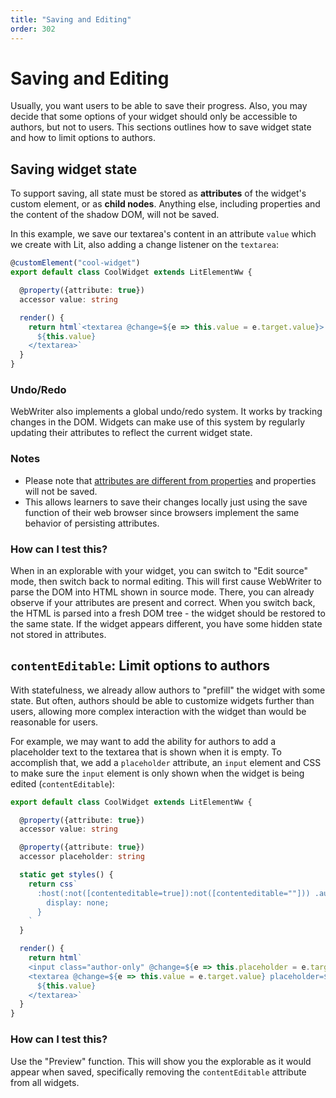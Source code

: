 ```yaml
---
title: "Saving and Editing"
order: 302
---
```


# Saving and Editing
Usually, you want users to be able to save their progress. Also, you may decide that some options of your widget should only be accessible to authors, but not to users. This sections outlines how to save widget state and how to limit options to authors.


## Saving widget state
 To support saving, all state must be stored as **attributes** of the widget's custom element, or as **child nodes**. Anything else, including properties and the content of the shadow DOM, will not be saved.

In this example, we save our textarea's content in an attribute `value` which we create with Lit, also adding a change listener on the `textarea`:

```ts
@customElement("cool-widget")
export default class CoolWidget extends LitElementWw {

  @property({attribute: true})
  accessor value: string

  render() {
    return html`<textarea @change=${e => this.value = e.target.value}>
      ${this.value}
    </textarea>`
  }
}
```

### Undo/Redo
WebWriter also implements a global undo/redo system. It works by tracking changes in the DOM. Widgets can make use of this system by regularly updating their attributes to reflect the current widget state. 

### Notes
- Please note that [attributes are different from properties](https://stackoverflow.com/a/6004028) and properties will not be saved.
- This allows learners to save their changes locally just using the save function of their web browser since browsers implement the same behavior of persisting attributes.

### How can I test this?
When in an explorable with your widget, you can switch to "Edit source" mode, then switch back to normal editing. This will first cause WebWriter to parse the DOM into HTML shown in source mode. There, you can already observe if your attributes are present and correct. When you switch back, the HTML is parsed into a fresh DOM tree - the widget should be restored to the same state. If the widget appears different, you have some hidden state not stored in attributes.

## `contentEditable`: Limit options to authors
With statefulness, we already allow authors to "prefill" the widget with some state. But often, authors should be able to customize widgets further than users, allowing more complex interaction with the widget than would be reasonable for users.

For example, we may want to add the ability for authors to add a placeholder text to the textarea that is shown when it is empty. To accomplish that, we add a `placeholder` attribute, an `input` element and CSS to make sure the `input` element is only shown when the widget is being edited (`contentEditable`):

```ts
export default class CoolWidget extends LitElementWw {

  @property({attribute: true})
  accessor value: string

  @property({attribute: true})
  accessor placeholder: string

  static get styles() {
    return css`
      :host(:not([contenteditable=true]):not([contenteditable=""])) .author-only {
        display: none;
      }
    `
  }

  render() {
    return html`
    <input class="author-only" @change=${e => this.placeholder = e.target.value}></input>
    <textarea @change=${e => this.value = e.target.value} placeholder=${this.placeholder}>
      ${this.value}
    </textarea>`
  }
}
```

### How can I test this?
Use the "Preview" function. This will show you the explorable as it would appear when saved, specifically removing the `contentEditable` attribute from all widgets.